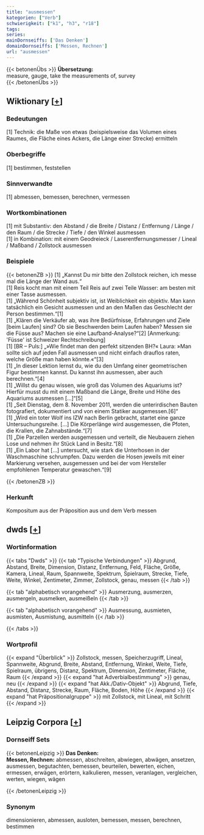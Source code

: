 ```yaml
---
title: "ausmessen"
kategorien: ["Verb"]
schwierigkeit: ["k1", "h3", "r18"]
tags:
series:
mainDornseiffs: ['Das Denken']
domainDornseiffs: ['Messen, Rechnen']
url: "ausmessen"
---
```


{{< betonenÜbs >}}
**Übersetzung:**  
measure, gauge, take the measurements of, survey  
{{< /betonenÜbs >}}

## Wiktionary [[+](https://de.wiktionary.org/wiki/ausmessen)]

### Bedeutungen
[1] Technik: die Maße von etwas (beispielsweise das Volumen eines Raumes, die Fläche eines Ackers, die Länge einer Strecke) ermitteln  

### Oberbegriffe
[1] bestimmen, feststellen  

### Sinnverwandte
[1] abmessen, bemessen, berechnen, vermessen  

### Wortkombinationen
[1] mit Substantiv: den Abstand / die Breite / Distanz / Entfernung / Länge / den Raum / die Strecke / Tiefe / den Winkel ausmessen  
[1] in Kombination: mit einem Geodreieck / Laserentfernungsmesser / Lineal / Maßband / Zollstock ausmessen  

### Beispiele
{{< betonenZB >}}
[1] „Kannst Du mir bitte den Zollstock reichen, ich messe mal die Länge der Wand aus.“  
[1] Reis kocht man mit einem Teil Reis auf zwei Teile Wasser: am besten mit einer Tasse ausmessen.  
[1] „Während Schönheit subjektiv ist, ist Weiblichkeit ein objektiv. Man kann tatsächlich ein Gesicht ausmessen und an den Maßen das Geschlecht der Person bestimmen.“[1]  
[1] „Klären die Verkäufer ab, was ihre Bedürfnisse, Erfahrungen und Ziele [beim Laufen] sind? Ob sie Beschwerden beim Laufen haben? Messen sie die Füsse aus? Machen sie eine Laufband-Analyse?“[2] [Anmerkung: 'Füsse' ist Schweizer Rechtschreibung]  
[1] [BR – Puls:] „»Wie findet man den perfekt sitzenden BH?« Laura: »Man sollte sich auf jeden Fall ausmessen und nicht einfach drauflos raten, welche Größe man haben könnte.«“[3]  
[1] „In dieser Lektion lernst du, wie du den Umfang einer geometrischen Figur bestimmen kannst. Du kannst ihn ausmessen, aber auch berechnen.“[4]  
[1] „Willst du genau wissen, wie groß das Volumen des Aquariums ist? Hierfür musst du mit einem Maßband die Länge, Breite und Höhe des Aquariums ausmessen […]“[5]  
[1] „Seit Dienstag, dem 8. November 2011, werden die unterirdischen Bauten fotografiert, dokumentiert und von einem Statiker ausgemessen.[6]“  
[1] „Wird ein toter Wolf ins IZW nach Berlin gebracht, startet eine ganze Untersuchungsreihe. […] Die Körperlänge wird ausgemessen, die Pfoten, die Krallen, die Zahnabstände.“[7]  
[1] „Die Parzellen werden ausgemessen und verteilt, die Neubauern ziehen Lose und nehmen ihr Stück Land in Besitz.“[8]  
[1] „Ein Labor hat […] untersucht, wie stark die Unterhosen in der Waschmaschine schrumpfen. Dazu werden die Hosen jeweils mit einer Markierung versehen, ausgemessen und bei der vom Hersteller empfohlenen Temperatur gewaschen.“[9]  

{{< /betonenZB >}}
### Herkunft
Kompositum aus der Präposition aus und dem Verb messen  



## dwds [[+](https://www.dwds.de/wb/ausmessen)]

### Wortinformation
{{< tabs "Dwds" >}}
{{< tab "Typische Verbindungen" >}}
Abgrund, Abstand, Breite, Dimension, Distanz, Entfernung, Feld, Fläche, Größe, Kamera, Lineal, Raum, Spannweite, Spektrum, Spielraum, Strecke, Tiefe, Weite, Winkel, Zentimeter, Zimmer, Zollstock, genau, messen
{{< /tab >}}

{{< tab "alphabetisch vorangehend" >}}
Ausmerzung, ausmerzen, ausmergeln, ausmelken, ausmeißeln
{{< /tab >}}

{{< tab "alphabetisch vorangehend" >}}
Ausmessung, ausmieten, ausmisten, Ausmistung, ausmitteln
{{< /tab >}}

{{< /tabs >}}

### Wortprofil
{{< expand "Überblick" >}} Zollstock, messen, Speicherzugriff, Lineal, Spannweite, Abgrund, Breite, Abstand, Entfernung, Winkel, Weite, Tiefe, Spielraum, übrigens, Distanz, Spektrum, Dimension, Zentimeter, Fläche, Raum {{< /expand >}}
{{< expand "hat Adverbialbestimmung" >}} genau, neu {{< /expand >}}
{{< expand "hat Akk./Dativ-Objekt" >}} Abgrund, Tiefe, Abstand, Distanz, Strecke, Raum, Fläche, Boden, Höhe {{< /expand >}}
{{< expand "hat Präpositionalgruppe" >}} mit Zollstock, mit Lineal, mit Schritt {{< /expand >}}

## Leipzig Corpora [[+](https://corpora.uni-leipzig.de/en/res?word=ausmessen&corpusId=deu_newscrawl-public_2018)]

### Dornseiff Sets
{{< betonenLeipzig >}}
**Das Denken:**  
**Messen, Rechnen:** abmessen, abschreiten, abwiegen, abwägen, ansetzen, ausmessen, begutachten, bemessen, beurteilen, bewerten, eichen, ermessen, erwägen, erörtern, kalkulieren, messen, veranlagen, vergleichen, werten, wiegen, wägen  

{{< /betonenLeipzig >}}

### Synonym
dimensionieren, abmessen, ausloten, bemessen, messen, berechnen, bestimmen

